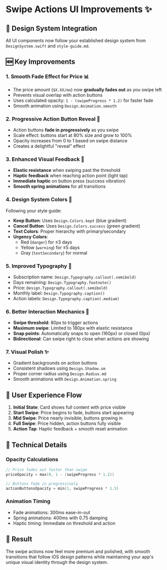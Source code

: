 # Swipe Actions UI Improvements ✨

## 🎨 Design System Integration
All UI components now follow your established design system from `DesignSystem.swift` and `style-guide.md`.

## 🆕 Key Improvements

### 1. **Smooth Fade Effect for Price** 📊
- The price amount (`$X.XX/mo`) now **gradually fades out** as you swipe left
- Prevents visual overlap with action buttons
- Uses calculated opacity: `1 - (swipeProgress * 1.2)` for faster fade
- Smooth animation using `Design.Animation.smooth`

### 2. **Progressive Action Button Reveal** 🎯
- Action buttons **fade in progressively** as you swipe
- Scale effect: buttons start at 80% size and grow to 100%
- Opacity increases from 0 to 1 based on swipe distance
- Creates a delightful "reveal" effect

### 3. **Enhanced Visual Feedback** 💫
- **Elastic resistance** when swiping past the threshold
- **Haptic feedback** when reaching action point (light tap)
- **Immediate haptic** on button press (success vibration)
- **Smooth spring animations** for all transitions

### 4. **Design System Colors** 🎨
Following your style guide:
- **Keep Button**: Uses `Design.Colors.kept` (blue gradient)
- **Cancel Button**: Uses `Design.Colors.success` (green gradient)
- **Text Colors**: Proper hierarchy with primary/secondary
- **Urgency Colors**: 
  - Red (`danger`) for ≤3 days
  - Yellow (`warning`) for ≤5 days
  - Gray (`textSecondary`) for normal

### 5. **Improved Typography** 📝
- Subscription name: `Design.Typography.callout(.semibold)`
- Days remaining: `Design.Typography.footnote()`
- Price: `Design.Typography.callout(.semibold)` 
- Monthly label: `Design.Typography.caption()`
- Action labels: `Design.Typography.caption(.medium)`

### 6. **Better Interaction Mechanics** 🔄
- **Swipe threshold**: 80px to trigger actions
- **Maximum swipe**: Limited to 180px with elastic resistance
- **Snap points**: Automatically snaps to open (160px) or closed (0px)
- **Bidirectional**: Can swipe right to close when actions are showing

### 7. **Visual Polish** ✨
- Gradient backgrounds on action buttons
- Consistent shadows using `Design.Shadow.sm`
- Proper corner radius using `Design.Radius.md`
- Smooth animations with `Design.Animation.spring`

## 📱 User Experience Flow

1. **Initial State**: Card shows full content with price visible
2. **Start Swipe**: Price begins to fade, buttons start appearing
3. **Mid Swipe**: Price nearly invisible, buttons growing in
4. **Full Swipe**: Price hidden, action buttons fully visible
5. **Action Tap**: Haptic feedback + smooth reset animation

## 🔧 Technical Details

### Opacity Calculations
```swift
// Price fades out faster than swipe
priceOpacity = max(0, 1 - (swipeProgress * 1.2))

// Buttons fade in progressively  
actionButtonsOpacity = min(1, swipeProgress * 1.5)
```

### Animation Timing
- Fade animations: 300ms ease-in-out
- Spring animations: 400ms with 0.75 damping
- Haptic timing: Immediate on threshold and action

## 🎯 Result
The swipe actions now feel more premium and polished, with smooth transitions that follow iOS design patterns while maintaining your app's unique visual identity through the design system.